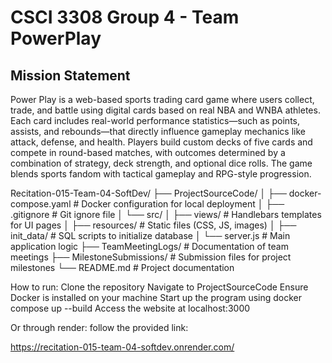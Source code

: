 # CSCI 3308 Group 4 - Team PowerPlay

## Mission Statement
Power Play is a web-based sports trading card game where users collect, trade, and battle using digital cards based on real NBA and WNBA athletes. Each card includes real-world performance statistics—such as points, assists, and rebounds—that directly influence gameplay mechanics like attack, defense, and health. Players build custom decks of five cards and compete in round-based matches, with outcomes determined by a combination of strategy, deck strength, and optional dice rolls. The game blends sports fandom with tactical gameplay and RPG-style progression.

Recitation-015-Team-04-SoftDev/
├── ProjectSourceCode/
│   ├── docker-compose.yaml       # Docker configuration for local deployment
│   ├── .gitignore                # Git ignore file
│   └── src/
│       ├── views/                # Handlebars templates for UI pages
│       ├── resources/            # Static files (CSS, JS, images)
│       ├── init_data/            # SQL scripts to initialize database
│       └── server.js             # Main application logic
├── TeamMeetingLogs/             # Documentation of team meetings
├── MilestoneSubmissions/        # Submission files for project milestones
└── README.md                    # Project documentation

How to run:
Clone the repository
Navigate to ProjectSourceCode
Ensure Docker is installed on your machine
Start up the program using docker compose up --build
Access the website at localhost:3000

Or through render:
follow the provided link:

https://recitation-015-team-04-softdev.onrender.com/ 